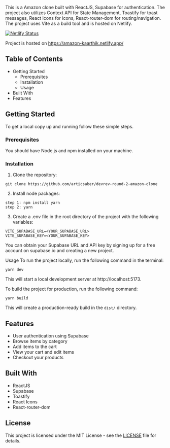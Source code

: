 This is a Amazon clone built with ReactJS, Supabase for authentication. The project also utilizes Context API for State Management, Toastify for toast messages, React Icons for icons, React-router-dom for routing/navigation. The project uses Vite as a build tool and is hosted on Netlify.

[![Netlify Status](https://api.netlify.com/api/v1/badges/fdce793a-c13c-4b7e-a1a0-d248fc1c289a/deploy-status)](https://app.netlify.com/sites/amazon-kaarthik/deploys)

Project is hosted on https://amazon-kaarthik.netlify.app/

## Table of Contents
- Getting Started
  - Prerequisites
  - Installation
  - Usage
- Built With
- Features


## Getting Started
To get a local copy up and running follow these simple steps.

### Prerequisites
You should have Node.js and npm installed on your machine.

### Installation
1. Clone the repository:

```
git clone https://github.com/articsaber/devrev-round-2-amazon-clone
```

2. Install node packages:
```
step 1: npm install yarn
step 2: yarn 
```

3. Create a .env file in the root directory of the project with the following variables:
```
VITE_SUPABASE_URL=<YOUR_SUPABASE_URL>
VITE_SUPABASE_KEY=<YOUR_SUPABASE_KEY>
```
You can obtain your Supabase URL and API key by signing up for a free account on supabase.io and creating a new project. 

Usage
To run the project locally, run the following command in the terminal:

```
yarn dev
```
This will start a local development server at http://localhost:5173.

To build the project for production, run the following command:

```
yarn build
```
This will create a production-ready build in the `dist/` directory.

## Features
- User authentication using Supabase
- Browse items by category
- Add items to the cart
- View your cart and edit items
- Checkout your products

## Built With
- ReactJS
- Supabase
- Toastify
- React Icons
- React-router-dom

## License
This project is licensed under the MIT License - see the [LICENSE](https://github.com/ArticSaber/DevRev-Round-2-Amazon-Clone/blob/main/LICENSE) file for details.
